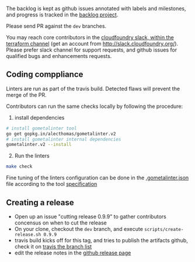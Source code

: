 
The backlog is kept as github issues annotated with labels and milestones, and progress is tracked in the [backlog project](https://github.com/mevansam/terraform-provider-cf/projects/1).

Please send PR against the `dev` branches.

You may reach core contributors in the [cloudfoundry slack, within the terraform channel](https://cloudfoundry.slack.com/messages/C7JRBR8CV/) (get an account from http://slack.cloudfoundry.org/). Please prefer slack channel for support requests, and github issues for qualified bugs and enhancements requests.

## Coding comppliance

Linters are run as part of the travis build. Detected flaws will prevent the merge of the PR.

Contributors can run the same checks locally by following the procedure:

1. install dependencies 

  ```bash
  # install gometalinter tool
  go get gopkg.in/alecthomas/gometalinter.v2
  # install gometalinter internal dependencies
  gometalinter.v2 --install
  ```

2. Run the linters

  ```bash
  make check
  ```
  
Fine tuning of the linters configuration can be done in the [.gometalinter.json](.gometalinter.json) file according to the tool [specification](https://github.com/alecthomas/gometalinter#configuration-file)

## Creating a release 

* Open up an issue "cutting release 0.9.9" to gather contributors concensus on when to cut the release
* On your clone, checkout the `dev` branch, and execute `scripts/create-release.sh 0.9.9`
* travis build kicks off for this tag, and tries to publish the artifacts github, check it on [travis the branch list](https://travis-ci.org/mevansam/terraform-provider-cf/branches)
* edit the release notes in the [github release page](https://github.com/mevansam/terraform-provider-cf/releases)
